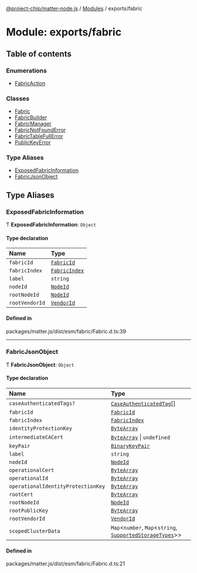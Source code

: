 [@project-chip/matter-node.js](../README.md) / [Modules](../modules.md) / exports/fabric

# Module: exports/fabric

## Table of contents

### Enumerations

- [FabricAction](../enums/exports_fabric.FabricAction.md)

### Classes

- [Fabric](../classes/exports_fabric.Fabric.md)
- [FabricBuilder](../classes/exports_fabric.FabricBuilder.md)
- [FabricManager](../classes/exports_fabric.FabricManager.md)
- [FabricNotFoundError](../classes/exports_fabric.FabricNotFoundError.md)
- [FabricTableFullError](../classes/exports_fabric.FabricTableFullError.md)
- [PublicKeyError](../classes/exports_fabric.PublicKeyError.md)

### Type Aliases

- [ExposedFabricInformation](exports_fabric.md#exposedfabricinformation)
- [FabricJsonObject](exports_fabric.md#fabricjsonobject)

## Type Aliases

### ExposedFabricInformation

Ƭ **ExposedFabricInformation**: `Object`

#### Type declaration

| Name | Type |
| :------ | :------ |
| `fabricId` | [`FabricId`](exports_datatype.md#fabricid) |
| `fabricIndex` | [`FabricIndex`](exports_datatype.md#fabricindex) |
| `label` | `string` |
| `nodeId` | [`NodeId`](exports_datatype.md#nodeid) |
| `rootNodeId` | [`NodeId`](exports_datatype.md#nodeid) |
| `rootVendorId` | [`VendorId`](exports_datatype.md#vendorid) |

#### Defined in

packages/matter.js/dist/esm/fabric/Fabric.d.ts:39

___

### FabricJsonObject

Ƭ **FabricJsonObject**: `Object`

#### Type declaration

| Name | Type |
| :------ | :------ |
| `caseAuthenticatedTags?` | [`CaseAuthenticatedTag`](exports_datatype.md#caseauthenticatedtag)[] |
| `fabricId` | [`FabricId`](exports_datatype.md#fabricid) |
| `fabricIndex` | [`FabricIndex`](exports_datatype.md#fabricindex) |
| `identityProtectionKey` | [`ByteArray`](util_export.md#bytearray) |
| `intermediateCACert` | [`ByteArray`](util_export.md#bytearray) \| `undefined` |
| `keyPair` | [`BinaryKeyPair`](crypto_export.md#binarykeypair) |
| `label` | `string` |
| `nodeId` | [`NodeId`](exports_datatype.md#nodeid) |
| `operationalCert` | [`ByteArray`](util_export.md#bytearray) |
| `operationalId` | [`ByteArray`](util_export.md#bytearray) |
| `operationalIdentityProtectionKey` | [`ByteArray`](util_export.md#bytearray) |
| `rootCert` | [`ByteArray`](util_export.md#bytearray) |
| `rootNodeId` | [`NodeId`](exports_datatype.md#nodeid) |
| `rootPublicKey` | [`ByteArray`](util_export.md#bytearray) |
| `rootVendorId` | [`VendorId`](exports_datatype.md#vendorid) |
| `scopedClusterData` | `Map`\<`number`, `Map`\<`string`, [`SupportedStorageTypes`](storage_export.md#supportedstoragetypes)\>\> |

#### Defined in

packages/matter.js/dist/esm/fabric/Fabric.d.ts:21
